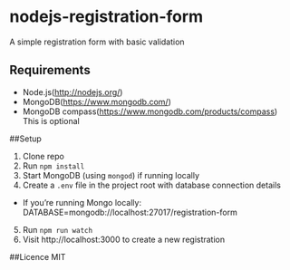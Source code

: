 # nodejs-registration-form
A simple registration form with basic validation

## Requirements
 * Node.js(http://nodejs.org/)
 * MongoDB(https://www.mongodb.com/)
 * MongoDB compass(https://www.mongodb.com/products/compass) This is optional
 
 ##Setup
 1. Clone repo
 2. Run `npm install`
 3. Start MongoDB (using `mongod`) if running locally
 4. Create a `.env` file in the project root with database connection details
  * If you’re running Mongo locally: DATABASE=mongodb://localhost:27017/registration-form
 5. Run `npm run watch`
 6. Visit http://localhost:3000 to create a new registration
 
##Licence 
MIT
